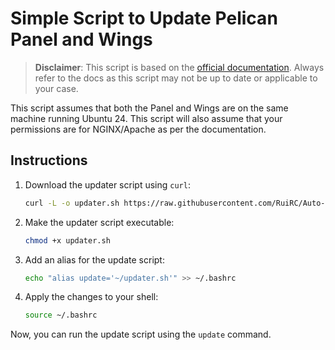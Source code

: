 # Simple Script to Update Pelican Panel and Wings

> **Disclaimer**: This script is based on the [official documentation](https://pelican.dev/docs/). Always refer to the docs as this script may not be up to date or applicable to your case.

This script assumes that both the Panel and Wings are on the same machine running Ubuntu 24. This script will also assume that your permissions are for NGINX/Apache as per the documentation.

## Instructions

1. Download the updater script using `curl`:

    ```bash
    curl -L -o updater.sh https://raw.githubusercontent.com/RuiRC/Auto-Update-Pelican/main/updater.sh
    ```

2. Make the updater script executable:

    ```bash
    chmod +x updater.sh
    ```

3. Add an alias for the update script:

    ```bash
    echo "alias update='~/updater.sh'" >> ~/.bashrc
    ```

4. Apply the changes to your shell:

    ```bash
    source ~/.bashrc
    ```

Now, you can run the update script using the `update` command.
